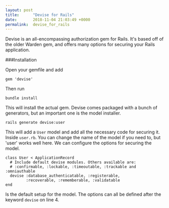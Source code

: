 ```yaml
---
layout: post
title:      "Devise for Rails"
date:       2018-11-04 21:03:49 +0000
permalink:  devise_for_rails
---
```



Devise is an all-encompassing authorization gem for Rails. It's based off of the older Warden gem, and offers many options for securing your Rails application.

###Installation

Open your gemfile and add
```
gem 'devise'
```

Then run
```
bundle install
```

This will install the actual gem. Devise comes packaged with a bunch of generators, but an important one is the model installer.
```
rails generate devise:user
```
This will add a `User` model and add all the necessary code for securing it. Inside `user.rb`. You can change the name of the model if you need to, but 'user' works well here. We can configure the options for securing the model.
```
class User < ApplicationRecord
  # Include default devise modules. Others available are:
  # :confirmable, :lockable, :timeoutable, :trackable and :omniauthable
  devise :database_authenticatable, :registerable,
         :recoverable, :rememberable, :validatable
end
```
Is the default setup for the model. The options can all be defined after the keyword `devise` on line 4. 
